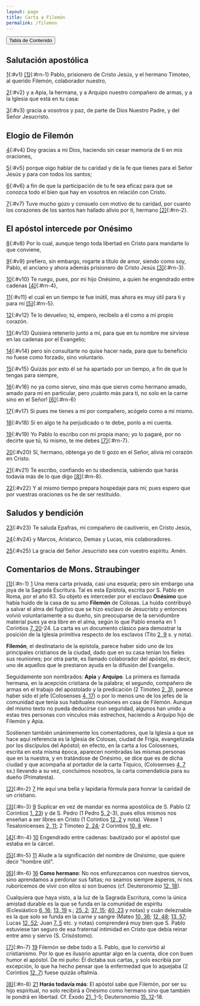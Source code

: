 ```yaml
---
layout: page
title: Carta a Filemón
permalink: /filemon
---
```


<input type="button" popovertarget="toc" value="Tabla de Contenido">

<div id="toc" markdown="1" popover>

- Tabla de contenido
{:toc}
</div>

## Salutación apostólica

[1](#v1){:#v1} [[1]](#n-1){:#rn-1} Pablo, prisionero de Cristo Jesús, y el hermano Timoteo, al querido Filemón, colaborador nuestro,

[2](#v2){:#v2} y a Apia, la hermana, y a Arquipo nuestro compañero de armas, y a la Iglesia que está en tu casa:

[3](#v3){:#v3} gracia a vosotros y paz, de parte de Dios Nuestro Padre, y del Señor Jesucristo.

## Elogio de Filemón

[4](#v4){:#v4} Doy gracias a mi Dios, haciendo sin cesar memoria de ti en mis oraciones,

[5](#v5){:#v5} porque oigo hablar de tu caridad y de la fe que tienes para el Señor Jesús y para con todos los santos;

[6](#v6){:#v6} a fin de que la participación de tu fe sea eficaz para que se conozca todo el bien que hay en vosotros en relación con Cristo.

[7](#v7){:#v7} Tuve mucho gozo y consuelo con motivo de tu caridad, por cuanto los corazones de los santos han hallado alivio por ti, hermano [[2]](#n-2){:#rn-2}.

## El apóstol intercede por Onésimo

[8](#v8){:#v8} Por lo cual, aunque tengo toda libertad en Cristo para mandarte lo que conviene,

[9](#v9){:#v9} prefiero, sin embargo, rogarte a título de amor, siendo como soy, Pablo, el anciano y ahora además prisionero de Cristo Jesús [[3]](#n-3){:#rn-3}.

[10](#v10){:#v10} Te ruego, pues, por mi hijo Onésimo, a quien he engendrado entre cadenas [[4]](#n-4){:#rn-4},

[11](#v11){:#v11} el cual en un tiempo te fue inútil, mas ahora es muy útil para ti y para mí [[5]](#n-5){:#rn-5}.

[12](#v12){:#v12} Te lo devuelvo; tú, empero, recíbelo a él como a mi propio corazón.

[13](#v13){:#v13} Quisiera retenerlo junto a mí, para que en tu nombre me sirviese en las cadenas por el Evangelio;

[14](#v14){:#v14} pero sin consultarte no quise hacer nada, para que tu beneficio no fuese como forzado, sino voluntario.

[15](#v15){:#v15} Quizás por esto él se ha apartado por un tiempo, a fin de que lo tengas para siempre,

[16](#v16){:#v16} no ya como siervo, sino más que siervo como hermano amado, amado para mí en particular, pero ¡cuánto más para ti, no solo en la carne sino en el Señor! [[6]](#n-6){:#rn-6}

[17](#v17){:#v17} Si pues me tienes a mí por compañero, acógelo como a mí mismo.

[18](#v18){:#v18} Si en algo te ha perjudicado o te debe, ponlo a mi cuenta.

[19](#v19){:#v19} Yo Pablo lo escribo con mi propia mano; yo lo pagaré, por no decirte que tú, tú mismo, te me debes [[7]](#n-7){:#rn-7}.

[20](#v20){:#v20} Sí, hermano, obtenga yo de ti gozo en el Señor, alivia mi corazón en Cristo.

[21](#v21){:#v21} Te escribo, confiando en tu obediencia, sabiendo que harás todavía más de lo que digo [[8]](#n-8){:#rn-8}.

[22](#v22){:#v22} Y al mismo tiempo prepara hospedaje para mí; pues espero que por vuestras oraciones os he de ser restituido.

## Saludos y bendición

[23](#v23){:#v23} Te saluda Epafras, mi compañero de cautiverio, en Cristo Jesús,

[24](#v24){:#v24} y Marcos, Aristarco, Demas y Lucas, mis colaboradores.

[25](#v25){:#v25} La gracia del Señor Jesucristo sea con vuestro espíritu. Amén.

## Comentarios de Mons. Straubinger

[[1]](#rn-1){:#n-1} [1](#v1) Una mera carta privada, casi una esquela; pero sin embargo una joya de la Sagrada Escritura. Tal es esta Epístola, escrita por S. Pablo en Roma, por el año 63. Su objeto es interceder por el esclavo **Onésimo** que había huido de la casa de su amo **Filemón** de Colosas. La huida contribuyó a salvar el alma del fugitivo que se hizo esclavo de Jesucristo y entonces volvió voluntariamente a su dueño, sin preocuparse de la servidumbre material pues ya era libre en el alma, según lo que Pablo enseña en 1 Corintios [7, 20](1-corintios#c7-v20)-24. La carta es un documento clásico para demostrar la posición de la Iglesia primitiva respecto de los esclavos (Tito [2, 9](tito#c2-v9) s. y nota).

**Filemón**, el destinatario de la epístola, parece haber sido uno de los principales cristianos de la ciudad, dado que en su casa tenían los fieles sus reuniones; por otra parte, es llamado colaborador del apóstol, es decir, uno de aquellos que le prestaron ayuda en la difusión del Evangelio.

Seguidamente son nombrados: **Apia** y **Arquipo**. La primera es llamada hermana, en la acepción cristiana de la palabra; el segundo, compañero de armas en el trabajo del apostolado y la predicación (2 Timoteo [2, 3](2-timoteo#c2-v3)), parece haber sido el jefe (Colosenses [4, 17](colosenses#c4-v17)) o por lo menos uno de los jefes de la comunidad que tenía sus habituales reuniones en casa de Filemón. Aunque del mismo texto no pueda deducirse con seguridad, algunos han unido a estas tres personas con vínculos más estrechos, haciendo a Arquipo hijo de Filemón y Apia.

Sostienen también unánimemente los comentadores, que la Iglesia a que se hace aquí referencia es la Iglesia de Colosas, ciudad de Frigia, evangelizada por los discípulos del Apóstol; en efecto, en la carta a los Colosenses, escrita en esta misma época, aparecen nombradas las mismas personas que en la nuestra, y en tratándose de Onésimo, se dice que es de dicha ciudad y que acompaña al portador de la carta Tíquico, (Colosenses [4, 7](colosenses#c4-v7) ss.) llevando a su vez, concluimos nosotros, la carta comendaticia para su dueño (Primatesta).

[[2]](#rn-2){:#n-2} [7](#v7) He aquí una bella y lapidaria fórmula para honrar la caridad de un cristiano.

[[3]](#rn-3){:#n-3} [9](#v9) Suplicar en vez de mandar es norma apostólica de S. Pablo (2 Corintios [1, 23](2-corintios#c1-v23)) y de S. Pedro (1 Pedro [5, 2](1-pedro#c5-v2)-3), pues ellos mismos nos enseñan a ser libres en Cristo (1 Corintios [12, 2](1-corintios#c12-v2) y nota). Véase 1 Tesalonicenses [2, 11](1-tesalonicenses#c2-v11); 2 Timoteo [2, 24](2-timoteo#c2-v24); 2 Corintios [10, 8](2-corintios#c10-v8) etc.

[[4]](#rn-4){:#n-4} [10](#v10) Engendrado entre cadenas: bautizado por el apóstol que estaba en la cárcel.

[[5]](#rn-5){:#n-5} [11](#v11) Alude a la significación del nombre de *Onésimo*, que quiere decir "hombre útil".

[[6]](#rn-6){:#n-6} [16](#v16) **Como hermano**: No nos enfurezcamos con nuestros siervos, sino aprendamos a perdonar sus faltas; no seamos siempre ásperos, ni nos ruboricemos de vivir con ellos si son buenos (cf. Deuteronomio [12, 18](deuteronomio#c12-v18)).

Cualquiera que haya visto, a la luz de la Sagrada Escritura, como la única amistad durable es la que se funda en la comunidad de espíritu (Eclesiástico [6, 16](eclesiastico#c6-v16); [13, 19](eclesiastico#c13-v19) s.; [25, 2](eclesiastico#c25-v2); [37, 15](eclesiastico#c37-v15); [40, 23](eclesiastico#c40-v23) y notas) y cuán deleznable es la que solo se funda en la carne y sangre (Mateo [10, 36](mateo#c10-v36); [12, 48](mateo#c12-v48); [13, 57](mateo#c13-v57); Lucas [12, 52](lucas#c12-v52); Juan [7, 5](juan#c7-v5) etc. y notas) comprenderá muy bien que S. Pablo estuviese tan seguro de esa fraternal intimidad en Cristo que debía reinar entre amo y siervo (S. Crisóstomo).

[[7]](#rn-7){:#n-7} [19](#v19) Filemón se debe todo a S. Pablo, que lo convirtió al cristianismo. Por lo que es ilusorio apuntar algo en la cuenta, dice con buen humor el apóstol. De mi puño: Él dictaba sus cartas, y solo escribía por excepción, lo que ha hecho pensar que la enfermedad que lo aquejaba (2 Corintios [12, 7](2-corintios#c12-v7)) fuese quizás oftalmía.

[[8]](#rn-8){:#n-8} [21](#v21) **Harás todavía más**: El apóstol sabe que Filemón, por ser su hijo espiritual, no solo recibirá a Onésimo como hermano sino que también le pondrá en libertad. Cf. Éxodo [21, 1](exodo#c21-v1)-5; Deuteronomio [15, 12](deuteronomio#c15-v12)-18.

<!-- Total de referencias: 8 -->
<!-- Rango original de referencias: 12395 - 12401 -->

<!-- Total de notas: 8 -->
<!-- Rango original: [12395] - [12401] -->
